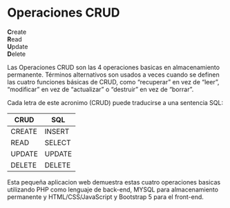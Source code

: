 <h1>Operaciones CRUD</h1>

**C**reate<br>
**R**ead<br>
**U**pdate<br>
**D**elete<br>

Las Operaciones CRUD son las 4 operaciones basicas en almacenamiento permanente. Términos alternativos son usados a veces cuando se definen las cuatro funciones básicas de CRUD, como “recuperar” en vez de “leer”, “modificar” en vez de “actualizar” o “destruir” en vez de “borrar”.

Cada letra de este acronimo (CRUD) puede traducirse a una sentencia SQL:

| CRUD     | SQL |
| ----------- | ----------- |
| CREATE      | INSERT       |
| READ   | SELECT       |
| UPDATE  | UPDATE  |
| DELETE  | DELETE  |

Esta pequeña aplicacion web demuestra estas cuatro operaciones basicas utilizando PHP como lenguaje de back-end, MYSQL para almacenamiento permanente y HTML/CSS/JavaScript y Bootstrap 5 para el front-end.